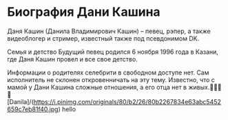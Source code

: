 # Биография Дани Кашина
Даня Кашин (Данила Владимирович Кашин) – певец, рэпер, а также видеоблогер и стример, известный также под псевдонимом DK.

Семья и детство
Будущий певец родился 6 ноября 1996 года в Казани, где Даня Кашин провел и все свое детство.

Информации о родителях селебрити в свободном доступе нет. Сам исполнитель не склонен откровенничать на эту тему. Известно, что с мамой у Дани Кашина сложные отношения, а его отца нет в живых.🥰😘😎😍
[Danila]/(https://i.pinimg.com/originals/80/b2/26/80b2267834e63abc5452659c7eb81f40.jpg)
hello
